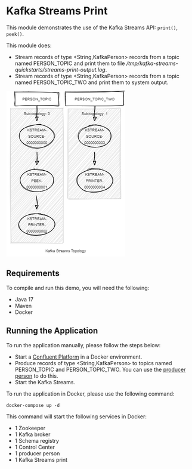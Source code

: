 # Kafka Streams Print

This module demonstrates the use of the Kafka Streams API: `print()`, `peek()`.

This module does:

- Stream records of type <String,KafkaPerson> records from a topic named PERSON_TOPIC and print them to file _/tmp/kafka-streams-quickstarts/streams-print-output.log_.
- Stream records of type <String,KafkaPerson> records from a topic named PERSON_TOPIC_TWO and print them to system output.

![topology.png](topology.png)

## Requirements

To compile and run this demo, you will need the following:

- Java 17
- Maven
- Docker

## Running the Application

To run the application manually, please follow the steps below:

- Start a [Confluent Platform](https://docs.confluent.io/platform/current/quickstart/ce-docker-quickstart.html#step-1-download-and-start-cp) in a Docker environment.
- Produce records of type <String,KafkaPerson> to topics named PERSON_TOPIC and PERSON_TOPIC_TWO. You can use the [producer person](../specific-producers/kafka-streams-producer-person) to do this.
- Start the Kafka Streams.

To run the application in Docker, please use the following command:

```console
docker-compose up -d
```

This command will start the following services in Docker:

- 1 Zookeeper
- 1 Kafka broker
- 1 Schema registry
- 1 Control Center
- 1 producer person
- 1 Kafka Streams print